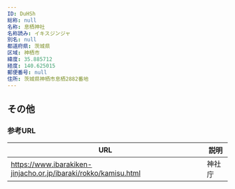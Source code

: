 ```yaml
---
ID: DuHSh
総称: null
名称: 息栖神社
名称読み: イキスジンジャ
別名: null
都道府県: 茨城県
区域: 神栖市
緯度: 35.885712
経度: 140.625015
郵便番号: null
住所: 茨城県神栖市息栖2882番地
---
```


## その他

### 参考URL

| URL                                                             | 説明   |
| --------------------------------------------------------------- | ------ |
| https://www.ibarakiken-jinjacho.or.jp/ibaraki/rokko/kamisu.html | 神社庁 |

